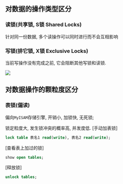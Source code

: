 ## 对数据的操作类型区分

### 读锁(共享锁, S锁 Shared Locks)

针对同一份数据, 多个读操作可以同时进行而不会互相影响

### 写锁(排它锁, X锁 Exclusive Locks)

当前写操作没有完成之前,  它会阻断其他写锁和读锁.

![](https://youpaiyun.zongqilive.cn/image/006tKfTcly1g13dyl208rj30zq05tgm1.jpg)



## 对数据操作的颗粒度区分

### 表锁(偏读)

偏向`MyISAM`存储引擎,  开销小, 加锁快, 无死锁;

锁定粒度大, 发生锁冲突的概率高, 并发度低.
[手动加表锁]

```sql
lock table 表名1 read(write), 表名2 read(write);
```

[查看表上加过的锁]

```sql
show open tables;
```

[释放锁]

```sql
unlock tables;
```













